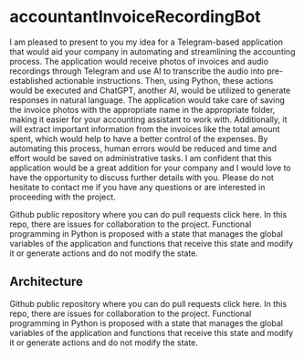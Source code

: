 # accountantInvoiceRecordingBot

I am pleased to present to you my idea for a Telegram-based application that would aid your company in automating and streamlining the accounting process. The application would receive photos of invoices and audio recordings through Telegram and use AI to transcribe the audio into pre-established actionable instructions. Then, using Python, these actions would be executed and ChatGPT, another AI, would be utilized to generate responses in natural language.
The application would take care of saving the invoice photos with the appropriate name in the appropriate folder, making it easier for your accounting assistant to work with. Additionally, it will extract important information from the invoices like the total amount spent, which would help to have a better control of the expenses. By automating this process, human errors would be reduced and time and effort would be saved on administrative tasks.
I am confident that this application would be a great addition for your company and I would love to have the opportunity to discuss further details with you. Please do not hesitate to contact me if you have any questions or are interested in proceeding with the project.

Github public repository where you can do pull requests click here. In this repo, there are issues for collaboration to the project. Functional programming in Python is proposed with a state that manages the global variables of the application and functions that receive this state and modify it or generate actions and do not modify the state.

## Architecture
Github public repository where you can do pull requests click here. In this repo, there are issues for collaboration to the project. Functional programming in Python is proposed with a state that manages the global variables of the application and functions that receive this state and modify it or generate actions and do not modify the state.
